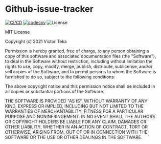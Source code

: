 # Github-issue-tracker

[![CI/CD](https://github.com/Victorteka/Github-issue-tracker/actions/workflows/CI.yml/badge.svg)](https://github.com/Victorteka/Github-issue-tracker/actions/workflows/CI.yml)  [![codecov](https://codecov.io/gh/Victorteka/Github-issue-tracker/branch/main/graph/badge.svg?token=9OPU4G30ZQ)](https://codecov.io/gh/Victorteka/Github-issue-tracker)  ![License](https://img.shields.io/github/license/dyarleniber/react-workflow-gh-actions)


MIT License

Copyright (c) 2021 Victor Teka

Permission is hereby granted, free of charge, to any person obtaining a copy
of this software and associated documentation files (the "Software"), to deal
in the Software without restriction, including without limitation the rights
to use, copy, modify, merge, publish, distribute, sublicense, and/or sell
copies of the Software, and to permit persons to whom the Software is
furnished to do so, subject to the following conditions:

The above copyright notice and this permission notice shall be included in all
copies or substantial portions of the Software.

THE SOFTWARE IS PROVIDED "AS IS", WITHOUT WARRANTY OF ANY KIND, EXPRESS OR
IMPLIED, INCLUDING BUT NOT LIMITED TO THE WARRANTIES OF MERCHANTABILITY,
FITNESS FOR A PARTICULAR PURPOSE AND NONINFRINGEMENT. IN NO EVENT SHALL THE
AUTHORS OR COPYRIGHT HOLDERS BE LIABLE FOR ANY CLAIM, DAMAGES OR OTHER
LIABILITY, WHETHER IN AN ACTION OF CONTRACT, TORT OR OTHERWISE, ARISING FROM,
OUT OF OR IN CONNECTION WITH THE SOFTWARE OR THE USE OR OTHER DEALINGS IN THE
SOFTWARE.